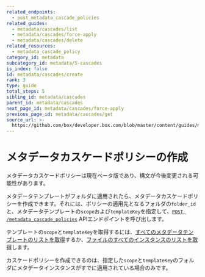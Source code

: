 ```yaml
---
related_endpoints:
  - post_metadata_cascade_policies
related_guides:
  - metadata/cascades/list
  - metadata/cascades/force-apply
  - metadata/cascades/delete
related_resources:
  - metadata_cascade_policy
category_id: metadata
subcategory_id: metadata/5-cascades
is_index: false
id: metadata/cascades/create
rank: 3
type: guide
total_steps: 5
sibling_id: metadata/cascades
parent_id: metadata/cascades
next_page_id: metadata/cascades/force-apply
previous_page_id: metadata/cascades/get
source_url: >-
  https://github.com/box/developer.box.com/blob/master/content/guides/metadata/5-cascades/3-create.md
---
```

# メタデータカスケードポリシーの作成

<Message warning>

メタデータカスケードポリシーは現在ベータ版であり、構文が今後変更される可能性があります。

</Message>

メタデータテンプレートがフォルダに適用されたら、メタデータカスケードポリシーを作成できます。それには、ポリシーの適用先となるフォルダの`folder_id`と、メタデータテンプレートの`scope`および`templateKey`を指定して、[`POST /metadata_cascade_policies`][e_post] APIエンドポイントを呼び出します。

<Samples id="post_metadata_cascade_policies">

</Samples>

<Message>

テンプレートの`scope`と`templateKey`を取得するには、[すべてのメタデータテンプレートのリストを取得][g_list_templates]するか、[ファイルのすべてのインスタンスのリストを取得][g_list_instances_item]します。

</Message>

<Message warning>

カスケードポリシーを作成できるのは、指定した`scope`と`templateKey`のフォルダにメタデータインスタンスがすでに適用されている場合のみです。

</Message>

[e_post]: e://post_metadata_cascade_policies

[g_list_templates]: g://metadata/templates/list

[g_list_instances_item]: g://metadata/instances/list
